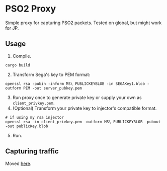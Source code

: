 # PSO2 Proxy

Simple proxy for capturing PSO2 packets. Tested on global, but might work for JP.

## Usage

1) Compile.
```
cargo build
```
2) Transform Sega's key to PEM format:
```
openssl rsa -pubin -inform MS\ PUBLICKEYBLOB -in SEGAKey1.blob -outform PEM -out server_pubkey.pem
```
3) Run proxy once to generate private key or supply your own as `client_privkey.pem`.
4) (Optional) Transform your private key to injector's compatible format.
```
# if using my rsa injector
openssl rsa -in client_privkey.pem -outform MS\ PUBLICKEYBLOB -pubout -out publicKey.blob
```
5) Run.

## Capturing traffic

Moved [here](https://github.com/PhantasyServer/pso2-protocol-lib/blob/master/ppac.md).

